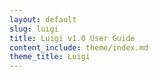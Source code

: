 ```yaml
---
layout: default
slug: luigi
title: Luigi v1.0 User Guide
content_include: theme/index.md
theme_title: Luigi
---
```

